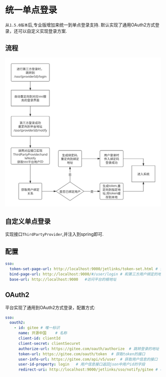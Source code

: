 # 统一单点登录

从`1.5.0版本`后,专业版增加来统一到单点登录支持. 默认实现了通用OAuth2方式登录，还可以自定义实现登录方案.

## 流程

![sso](./sso.svg)

## 自定义单点登录

实现接口`ThirdPartyProvider`,并注入到spring即可.

## 配置

```yml
sso:
  token-set-page-url: http://localhost:9000/jetlinks/token-set.html # 设置token的地址,此地址将参数中的token设置到本地,然后跳转到首页
  bind-page-url: http://localhost:9000/#/user/login # 和第三方用户绑定的地址,通常就是登录本平台的地址.
  base-url: http://localhost:9000   #访问平台的根地址
```
## OAuth2

平台实现了通用到OAuth2方式登录，配置方式:

```yml
sso:
  oauth2:
    - id: gitee # 唯一标识
      name: 开源中国    # 名称
      client-id: clientId
      client-secret: clientSecuret
      authorize-url: https://gitee.com/oauth/authorize  # 跳转登录的地址
      token-url: https://gitee.com/oauth/token  # 获取token的接口
      user-info-url: https://gitee.com/api/v5/user  # 获取用户信息的接口
      user-id-property: login   # 用户信息接口返回json中用户id的字段
      redirect-uri: http://localhost:9000/jetlinks/sso/notify/gitee # 申请token时传入的重定向地址,与OAuth2平台配置一致
```
